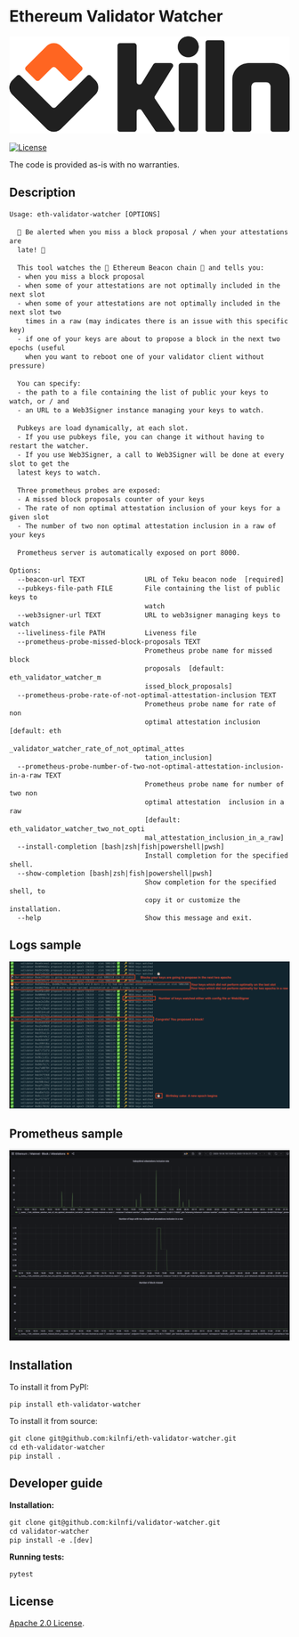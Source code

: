 Ethereum Validator Watcher
==========================

![kiln-logo](docs/img/Kiln_Logo-Transparent-Dark.svg)

[![License](https://img.shields.io/badge/License-Apache_2.0-blue.svg)](https://opensource.org/licenses/Apache-2.0)

The code is provided as-is with no warranties.

Description
-----------

```
Usage: eth-validator-watcher [OPTIONS]

  🚨 Be alerted when you miss a block proposal / when your attestations are
  late! 🚨

  This tool watches the 🥓 Ethereum Beacon chain 🥓 and tells you:
  - when you miss a block proposal
  - when some of your attestations are not optimally included in the next slot
  - when some of your attestations are not optimally included in the next slot two
    times in a raw (may indicates there is an issue with this specific key)
  - if one of your keys are about to propose a block in the next two epochs (useful
    when you want to reboot one of your validator client without pressure)

  You can specify:
  - the path to a file containing the list of public your keys to watch, or / and
  - an URL to a Web3Signer instance managing your keys to watch.

  Pubkeys are load dynamically, at each slot.
  - If you use pubkeys file, you can change it without having to restart the watcher.
  - If you use Web3Signer, a call to Web3Signer will be done at every slot to get the
  latest keys to watch.

  Three prometheus probes are exposed:
  - A missed block proposals counter of your keys
  - The rate of non optimal attestation inclusion of your keys for a given slot
  - The number of two non optimal attestation inclusion in a raw of your keys

  Prometheus server is automatically exposed on port 8000.

Options:
  --beacon-url TEXT               URL of Teku beacon node  [required]
  --pubkeys-file-path FILE        File containing the list of public keys to
                                  watch
  --web3signer-url TEXT           URL to web3signer managing keys to watch
  --liveliness-file PATH          Liveness file
  --prometheus-probe-missed-block-proposals TEXT
                                  Prometheus probe name for missed block
                                  proposals  [default: eth_validator_watcher_m
                                  issed_block_proposals]
  --prometheus-probe-rate-of-not-optimal-attestation-inclusion TEXT
                                  Prometheus probe name for rate of non
                                  optimal attestation inclusion  [default: eth
                                  _validator_watcher_rate_of_not_optimal_attes
                                  tation_inclusion]
  --prometheus-probe-number-of-two-not-optimal-attestation-inclusion-in-a-raw TEXT
                                  Prometheus probe name for number of two non
                                  optimal attestation  inclusion in a raw
                                  [default: eth_validator_watcher_two_not_opti
                                  mal_attestation_inclusion_in_a_raw]
  --install-completion [bash|zsh|fish|powershell|pwsh]
                                  Install completion for the specified shell.
  --show-completion [bash|zsh|fish|powershell|pwsh]
                                  Show completion for the specified shell, to
                                  copy it or customize the installation.
  --help                          Show this message and exit.
```

Logs sample
-----------
![logs](docs/img/logs.png)

Prometheus sample
-----------------
![logs](docs/img/prometheus.png)

Installation
------------

To install it from PyPI:

```console
pip install eth-validator-watcher
```

To install it from source:
```console
git clone git@github.com:kilnfi/eth-validator-watcher.git
cd eth-validator-watcher
pip install .
```


Developer guide
---------------

**Installation:**
```console
git clone git@github.com:kilnfi/validator-watcher.git
cd validator-watcher
pip install -e .[dev]
```

**Running tests:**
```console
pytest
```

## License

[Apache 2.0 License](LICENSE).
